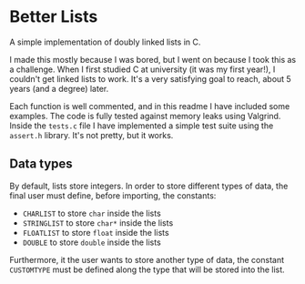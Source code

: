 # Better Lists

A simple implementation of doubly linked lists in C.

I made this mostly because I was bored, but I went on because I took this as a challenge. When I first studied C at university (it was my first year!), I couldn't get linked lists to work. It's a very satisfying goal to reach, about 5 years (and a degree) later.

Each function is well commented, and in this readme I have included some examples. The code is fully tested against memory leaks using Valgrind. Inside the `tests.c` file I have implemented a simple test suite using the `assert.h` library. It's not pretty, but it works.

## Data types

By default, lists store integers. In order to store different types of data, the final user must define, before importing, the constants:

- `CHARLIST` to store `char` inside the lists
- `STRINGLIST` to store `char*` inside the lists
- `FLOATLIST` to store `float` inside the lists
- `DOUBLE` to store `double` inside the lists

Furthermore, it the user wants to store another type of data, the constant `CUSTOMTYPE` must be defined along the type that will be stored into the list.
